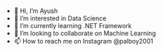 - 👋 Hi, I’m Ayush
- 👀 I’m interested in Data Science
- 🌱 I’m currently learning .NET Framework
- 💞️ I’m looking to collaborate on Machine Learning
- 📫 How to reach me on Instagram @palboy2001

<!---
ayupal25/ayupal25 is a ✨ special ✨ repository because its `README.md` (this file) appears on your GitHub profile.
You can click the Preview link to take a look at your changes.
--->
